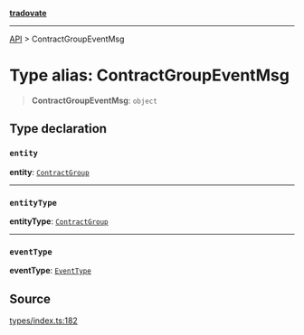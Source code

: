 [**tradovate**](../README.md)

***

[API](../API.md) > ContractGroupEventMsg

# Type alias: ContractGroupEventMsg

> **ContractGroupEventMsg**: `object`

## Type declaration

### `entity`

**entity**: [`ContractGroup`](type-alias.ContractGroup.md)

***

### `entityType`

**entityType**: [`ContractGroup`](../enumerations/enumeration.EntityType.md#contractgroup)

***

### `eventType`

**eventType**: [`EventType`](../enumerations/enumeration.EventType.md)

## Source

[types/index.ts:182](https://github.com/cgilly2fast/tradovate-typescript/blob/b1caea5/src/types/index.ts#L182)
